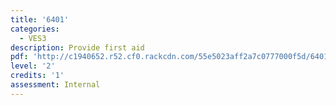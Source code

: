 ```yaml
---
title: '6401'
categories:
  - VES3
description: Provide first aid
pdf: 'http://c1940652.r52.cf0.rackcdn.com/55e5023aff2a7c0777000f5d/6401.pdf'
level: '2'
credits: '1'
assessment: Internal
---
```


